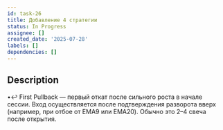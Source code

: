 ```yaml
---
id: task-26
title: Добавление 4 стратегии
status: In Progress
assignee: []
created_date: '2025-07-28'
labels: []
dependencies: []
---
```


## Description

•↩️ First Pullback — первый откат после сильного роста в начале сессии. Вход осуществляется после подтверждения разворота вверх (например, при отбое от EMA9 или EMA20). Обычно это 2–4 свеча после открытия.
